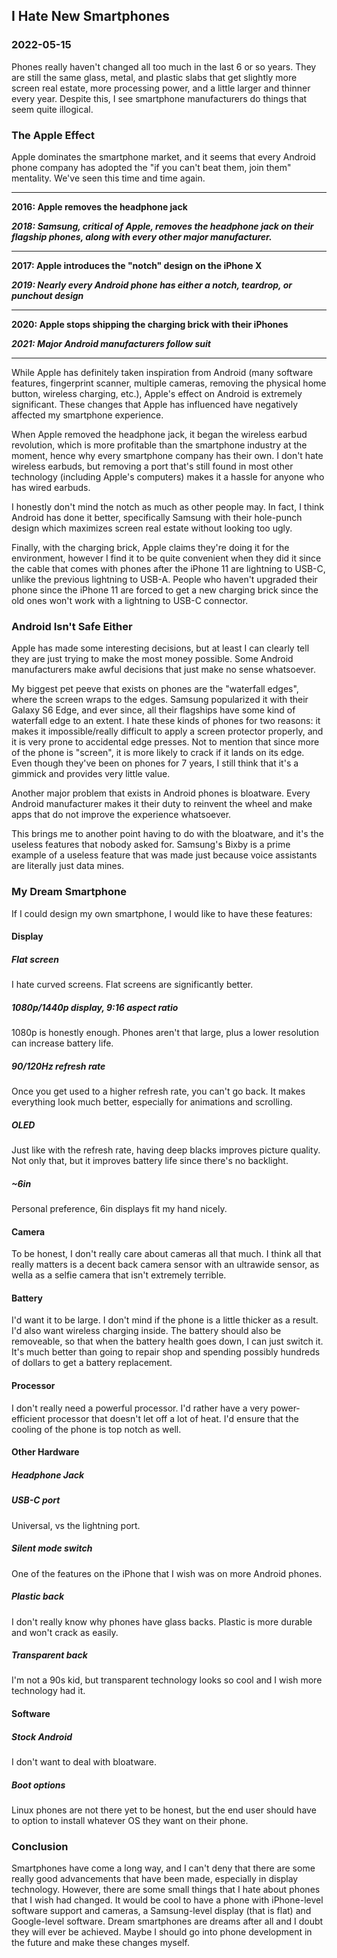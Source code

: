 <!---
title:I Hate New Smartphones
date:Sun, 15 May 2022 13:00:00 EST
description:A criticism of the smartphone market after 10 years and what I would change
--->

## I Hate New Smartphones

### 2022-05-15

Phones really haven't changed all too much in the last 6 or so years. They are still the same glass, metal, and plastic slabs that get slightly more screen real estate, more processing power, and a little larger and thinner every year. Despite this, I see smartphone manufacturers do things that seem quite illogical.

### The Apple Effect

Apple dominates the smartphone market, and it seems that every Android phone company has adopted the "if you can't beat them, join them" mentality. We've seen this time and time again.

---

**2016: Apple removes the headphone jack**

**_2018: Samsung, critical of Apple, removes the headphone jack on their flagship phones, along with every other major manufacturer._**

---

**2017: Apple introduces the "notch" design on the iPhone X**

**_2019: Nearly every Android phone has either a notch, teardrop, or punchout design_**

---

**2020: Apple stops shipping the charging brick with their iPhones**

**_2021: Major Android manufacturers follow suit_**

---

While Apple has definitely taken inspiration from Android (many software features, fingerprint scanner, multiple cameras, removing the physical home button, wireless charging, etc.), Apple's effect on Android is extremely significant. These changes that Apple has influenced have negatively affected my smartphone experience.

When Apple removed the headphone jack, it began the wireless earbud revolution, which is more profitable than the smartphone industry at the moment, hence why every smartphone company has their own. I don't hate wireless earbuds, but removing a port that's still found in most other technology (including Apple's computers) makes it a hassle for anyone who has wired earbuds.

I honestly don't mind the notch as much as other people may. In fact, I think Android has done it better, specifically Samsung with their hole-punch design which maximizes screen real estate without looking too ugly.

Finally, with the charging brick, Apple claims they're doing it for the environment, however I find it to be quite convenient when they did it since the cable that comes with phones after the iPhone 11 are lightning to USB-C, unlike the previous lightning to USB-A. People who haven't upgraded their phone since the iPhone 11 are forced to get a new charging brick since the old ones won't work with a lightning to USB-C connector.

### Android Isn't Safe Either

Apple has made some interesting decisions, but at least I can clearly tell they are just trying to make the most money possible. Some Android manufacturers make awful decisions that just make no sense whatsoever.

My biggest pet peeve that exists on phones are the "waterfall edges", where the screen wraps to the edges. Samsung popularized it with their Galaxy S6 Edge, and ever since, all their flagships have some kind of waterfall edge to an extent. I hate these kinds of phones for two reasons: it makes it impossible/really difficult to apply a screen protector properly, and it is very prone to accidental edge presses. Not to mention that since more of the phone is "screen", it is more likely to crack if it lands on its edge. Even though they've been on phones for 7 years, I still think that it's a gimmick and provides very little value.

Another major problem that exists in Android phones is bloatware. Every Android manufacturer makes it their duty to reinvent the wheel and make apps that do not improve the experience whatsoever.

This brings me to another point having to do with the bloatware, and it's the useless features that nobody asked for. Samsung's Bixby is a prime example of a useless feature that was made just because voice assistants are literally just data mines.

### My Dream Smartphone

If I could design my own smartphone, I would like to have these features:

#### Display

##### __Flat screen__

I hate curved screens. Flat screens are significantly better.


##### __1080p/1440p display, 9:16 aspect ratio__

1080p is honestly enough. Phones aren't that large, plus a lower resolution can increase battery life.


##### __90/120Hz refresh rate__


Once you get used to a higher refresh rate, you can't go back. It makes everything look much better, especially for animations and scrolling.


##### __OLED__

Just like with the refresh rate, having deep blacks improves picture quality. Not only that, but it improves battery life since there's no backlight.


##### __~6in__

Personal preference, 6in displays fit my hand nicely.

#### Camera

To be honest, I don't really care about cameras all that much. I think all that really matters is a decent back camera sensor with an ultrawide sensor, as wella as a selfie camera that isn't extremely terrible.

#### Battery

I'd want it to be large. I don't mind if the phone is a little thicker as a result. I'd also want wireless charging inside. The battery should also be removeable, so that when the battery health goes down, I can just switch it. It's much better than going to repair shop and spending possibly hundreds of dollars to get a battery replacement.

#### Processor

I don't really need a powerful processor. I'd rather have a very power-efficient processor that doesn't let off a lot of heat. I'd ensure that the cooling of the phone is top notch as well.

#### Other Hardware


##### __Headphone Jack__

##### __USB-C port__

Universal, vs the lightning port.

##### __Silent mode switch__

One of the features on the iPhone that I wish was on more Android phones.

##### __Plastic back__

I don't really know why phones have glass backs. Plastic is more durable and won't crack as easily.

##### __Transparent back__

I'm not a 90s kid, but transparent technology looks so cool and I wish more technology had it.

#### Software

##### __Stock Android__

I don't want to deal with bloatware.

##### __Boot options__

Linux phones are not there yet to be honest, but the end user should have to option to install whatever OS they want on their phone.

### Conclusion

Smartphones have come a long way, and I can't deny that there are some really good advancements that have been made, especially in display technology. However, there are some small things that I hate about phones that I wish had changed. It would be cool to have a phone with iPhone-level software support and cameras, a Samsung-level display (that is flat) and Google-level software. Dream smartphones are dreams after all and I doubt they will ever be achieved. Maybe I should go into phone development in the future and make these changes myself.
